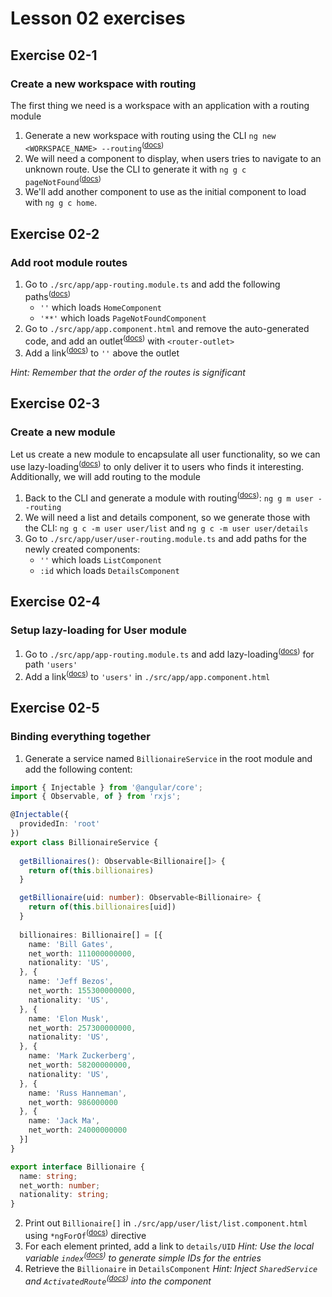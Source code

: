 # Lesson 02 exercises

## Exercise 02-1
### Create a new workspace with routing
The first thing we need is a workspace with an application with a routing module

1. Generate a new workspace with routing using the CLI `ng new <WORKSPACE_NAME> --routing`<sup>(<a href="https://angular.io/cli/new">docs</a>)</sup>
2. We will need a component to display, when users tries to navigate to an unknown route. Use the CLI to generate it with `ng g c pageNotFound`<sup>(<a href="https://angular.io/cli/generate#component-command">docs</a>)</sup>
3. We'll add another component to use as the initial component to load with `ng g c home`.

## Exercise 02-2
### Add root module routes
1. Go to `./src/app/app-routing.module.ts` and add the following paths<sup>(<a href="https://angular.io/guide/router#defining-a-basic-route">docs</a>)</sup>
    - `''` which loads `HomeComponent`
    - `'**'` which loads `PageNotFoundComponent`
2. Go to `./src/app/app.component.html` and remove the auto-generated code, and add an outlet<sup>(<a href="https://angular.io/api/router/RouterOutlet">docs</a>)</sup> with `<router-outlet>`
3. Add a link<sup>(<a href="https://angular.io/api/router/RouterLink">docs</a>)</sup> to `''` above the outlet

_Hint: Remember that the order of the routes is significant_

## Exercise 02-3
### Create a new module
Let us create a new module to encapsulate all user functionality, so we can use lazy-loading<sup>(<a href="https://angular.io/guide/lazy-loading-ngmodules">docs</a>)</sup> to only deliver it to users who finds it interesting. Additionally, we will add routing to the module

1. Back to the CLI and generate a module with routing<sup>(<a href="https://angular.io/cli/generate#module-command">docs</a>)</sup>: `ng g m user --routing`
2. We will need a list and details component, so we generate those with the CLI: `ng g c -m user user/list` and `ng g c -m user user/details`
3. Go to `./src/app/user/user-routing.module.ts` and add paths for the newly created components:
    - `''` which loads `ListComponent`
    - `:id` which loads `DetailsComponent`

## Exercise 02-4
### Setup lazy-loading for User module
1. Go to `./src/app/app-routing.module.ts` and add lazy-loading<sup>(<a href="https://angular.io/guide/lazy-loading-ngmodules">docs</a>)</sup> for path `'users'`
2. Add a link<sup>(<a href="https://angular.io/api/router/RouterLink">docs</a>)</sup> to `'users'` in `./src/app/app.component.html`

## Exercise 02-5
### Binding everything together
1. Generate a service named `BillionaireService` in the root module and add the following content:

```typescript
import { Injectable } from '@angular/core';
import { Observable, of } from 'rxjs';

@Injectable({
  providedIn: 'root'
})
export class BillionaireService {
  
  getBillionaires(): Observable<Billionaire[]> {
    return of(this.billionaires)
  }

  getBillionaire(uid: number): Observable<Billionaire> {
    return of(this.billionaires[uid])
  }
  
  billionaires: Billionaire[] = [{ 
    name: 'Bill Gates',
    net_worth: 111000000000,
    nationality: 'US',
  }, {
    name: 'Jeff Bezos',
    net_worth: 155300000000,
    nationality: 'US',
  }, {
    name: 'Elon Musk',
    net_worth: 257300000000,
    nationality: 'US',
  }, {
    name: 'Mark Zuckerberg',
    net_worth: 58200000000,
    nationality: 'US',
  }, {
    name: 'Russ Hanneman',
    net_worth: 986000000
  }, {
    name: 'Jack Ma',
    net_worth: 24000000000
  }]
}

export interface Billionaire {
  name: string;
  net_worth: number;
  nationality: string;
} 
```
2. Print out `Billionaire[]` in `./src/app/user/list/list.component.html` using `*ngForOf`<sup>(<a href="https://angular.io/api/common/NgForOf">docs</a>)</sup> directive
3. For each element printed, add a link to `details/UID` _Hint: Use the local variable `index`<sup>(<a href="https://angular.io/api/common/NgForOf#local-variables">docs</a>)</sup> to generate simple IDs for the entries_
4. Retrieve the `Billionaire` in `DetailsComponent` _Hint: Inject `SharedService` and `ActivatedRoute`<sup>(<a href="https://angular.io/api/router/ActivatedRoute">docs</a>)</sup> into the component_